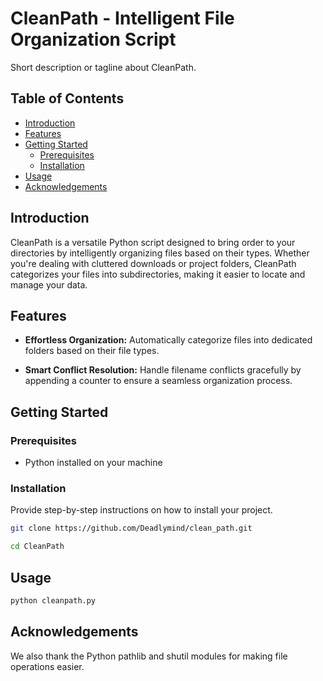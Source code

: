 # CleanPath - Intelligent File Organization Script

Short description or tagline about CleanPath.

## Table of Contents

- [Introduction](#introduction)
- [Features](#features)
- [Getting Started](#getting-started)
  - [Prerequisites](#prerequisites)
  - [Installation](#installation)
- [Usage](#usage)
- [Acknowledgements](#acknowledgements)

## Introduction

CleanPath is a versatile Python script designed to bring order to your directories by intelligently organizing files based on their types. Whether you're dealing with cluttered downloads or project folders, CleanPath categorizes your files into subdirectories, making it easier to locate and manage your data.

## Features

- **Effortless Organization:** Automatically categorize files into dedicated folders based on their file types.
  
- **Smart Conflict Resolution:** Handle filename conflicts gracefully by appending a counter to ensure a seamless organization process.

## Getting Started

### Prerequisites

- Python installed on your machine

### Installation

Provide step-by-step instructions on how to install your project.

```bash
git clone https://github.com/Deadlymind/clean_path.git
```
```bash
cd CleanPath
```

## Usage

```bash
python cleanpath.py
```

## Acknowledgements

We also thank the Python pathlib and shutil modules for making file operations easier.




